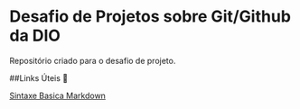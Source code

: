 # Desafio de Projetos sobre Git/Github da DIO
Repositório criado para o desafio de projeto.

##Links Úteis :clap:

[Sintaxe Basica Markdown](https://www.markdownguide.org/basic-syntax/)
